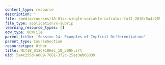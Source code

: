 ```yaml
---
content_type: resource
description: ''
file: /media/courses/18-01sc-single-variable-calculus-fall-2010/5a4c255da0897681372c25ee3eb68839_MIT18_01SCF10Rec_10_300k.srt
file_type: application/x-subrip
learning_resource_types: []
ocw_type: OCWFile
parent_title: 'Session 14: Examples of Implicit Differentiation'
parent_type: CourseSection
resourcetype: Other
title: MIT18_01SCF10Rec_10_300k.srt
uid: 5a4c255d-a089-7681-372c-25ee3eb68839
---
```

